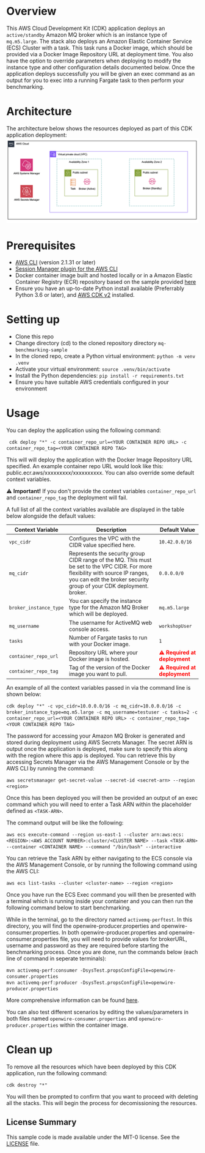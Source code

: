 # Overview
This AWS Cloud Development Kit (CDK) application deploys an `active/standby` Amazon MQ broker which is an instance type of `mq.m5.large`. The stack also deploys an Amazon Elastic Container Service (ECS) Cluster with a task. This task runs a Docker image, which should be provided via a Docker Image Repository URL at deployment time. You also have the option to override parameters when deploying to modify the instance type and other configuration details documented below. Once the application deploys successfully you will be given an exec command as an output for you to exec into a running Fargate task to then perform your benchmarking.

# Architecture
The architecture below shows the resources deployed as part of this CDK application deployment:
![CDK Architecture](Architecture.png)

# Prerequisites
* [AWS CLI](https://docs.aws.amazon.com/cli/latest/userguide/getting-started-install.html) (version 2.1.31 or later)
* [Session Manager plugin for the AWS CLI](https://docs.aws.amazon.com/systems-manager/latest/userguide/session-manager-working-with-install-plugin.html)
* Docker container image built and hosted locally or in a Amazon Elastic Container Registry (ECR) repository based on the sample provided [here](https://github.com/aws-samples/mq-benchmarking-container-image-sample)
* Ensure you have an up-to-date Python install available (Preferrably Python 3.6 or later), and [AWS CDK
v2](https://docs.aws.amazon.com/cdk/v2/guide/home.html) installed.

# Setting up
* Clone this repo
* Change directory (cd) to the cloned repository directory `mq-benchmarking-sample`
* In the cloned repo, create a Python virtual environment: `python -m venv .venv`
* Activate your virtual environment: `source .venv/bin/activate`
* Install the Python dependencies: `pip install -r requirements.txt`
* Ensure you have suitable AWS credentials configured in your environment

# Usage
You can deploy the application using the following command:
```
 cdk deploy "*" -c container_repo_url=<YOUR CONTAINER REPO URL> -c container_repo_tag=<YOUR CONTAINER REPO TAG>
 ```
 This will will deploy the application with the Docker Image Repository URL specified. An example container repo URL would look like this: public.ecr.aws/xxxxxxxxx/xxxxxxxxxx. You can also override some default context variables.

 :warning: **Important!** If you don't provide the context variables `container_repo_url` and `container_repo_tag` the deployment will fail.
 
  A full list of all the context variables available are displayed in the table below alongside the default values:

| Context Variable    | Description                                                                                                      | Default Value       |
|---------------------|------------------------------------------------------------------------------------------------------------------|---------------------|
| `vpc_cidr`          | Configures the VPC with the CIDR value specified here.                                                           | `10.42.0.0/16`      |
| `mq_cidr`           | Represents the security group CIDR range of the MQ. This must be set to the VPC CIDR. For more flexibility with source IP ranges, you can edit the broker security group of your CDK deployment. broker.                                                       | `0.0.0.0/0`         |
| `broker_instance_type` | You can specify the instance type for the Amazon MQ Broker which will be deployed.                             | `mq.m5.large`       |
| `mq_username`       | The username for ActiveMQ web console access.                                                                    | `workshopUser`      |
| `tasks`             | Number of Fargate tasks to run with your Docker image.                                                           | `1`                 |
| `container_repo_url`| Repository URL where your Docker image is hosted.                                                                 | <span style="color:red">:warning: **Required at deployment**</span>       |
| `container_repo_tag`| Tag of the version of the Docker image you want to pull.                                                          | <span style="color:red">:warning: **Required at deployment**</span>       |

An example of all the context variables passed in via the command line is shown below:
```
cdk deploy "*" -c vpc_cidr=10.0.0.0/16 -c mq_cidr=10.0.0.0/16 -c broker_instance_type=mq.m5.large -c mq_username=testuser -c tasks=2 -c container_repo_url=<YOUR CONTAINER REPO URL> -c container_repo_tag=<YOUR CONTAINER REPO TAG>
```
The password for accessing your Amazon MQ Broker is generated and stored during deployment using AWS Secrets Manager. The secret ARN is output once the application is deployed, make sure to specify this along with the region where this app is deployed. You can retrieve this by accessing Secrets Manager via the AWS Management Console or by the AWS CLI by running the command:
```
aws secretsmanager get-secret-value --secret-id <secret-arn> --region <region>
```
Once this has been deployed you will then be provided an output of an exec command which you will need to enter a Task ARN within the placeholder defined as `<TASK-ARN>`. 

The command output will be like the following:
```
aws ecs execute-command --region us-east-1 --cluster arn:aws:ecs:<REGION>:<AWS ACCOUNT NUMBER>:cluster/<CLUSTER NAME> --task <TASK-ARN> --container <CONTAINER NAME> --command "/bin/bash" --interactive
```

You can retrieve the Task ARN by either navigating to the ECS console via the AWS Management Console, or by running the following command using the AWS CLI:
```
aws ecs list-tasks --cluster <cluster-name> --region <region>
```
Once you have run the ECS Exec command you will then be presented with a terminal which is running inside your container and you can then run the following command below to start benchmarking.

While in the terminal, go to the directory named `activemq-perftest`. In this directory, you will find the openwire-producer.properties and openwire-consumer.properties. In both openwire-producer.properties and openwire-consumer.properties file, you will need to provide values for brokerURL, username and password as they are required before starting the benchmarking process. Once you are done, run the commands below (each line of command in seperate terminals):

```
mvn activemq-perf:consumer -DsysTest.propsConfigFile=openwire-consumer.properties 
mvn activemq-perf:producer -DsysTest.propsConfigFile=openwire-producer.properties 
```

More comprehensive information can be found [here](https://github.com/aws-samples/amazon-mq-workshop/blob/master/labs/lab-10.md).


You can also test different scenarios by editing the values/parameters in both files named `openwire-consumer.properties` and `openwire-producer.properties` within the container image. 

# Clean up
To remove all the resources which have been deployed by this CDK application, run the following command:
```
cdk destroy "*"
```
You will then be prompted to confirm that you want to proceed with deleting all the stacks. This will begin the process for decomissioning the resources.

## License Summary
This sample code is made available under the MIT-0 license. See the [LICENSE](./LICENSE) file.
